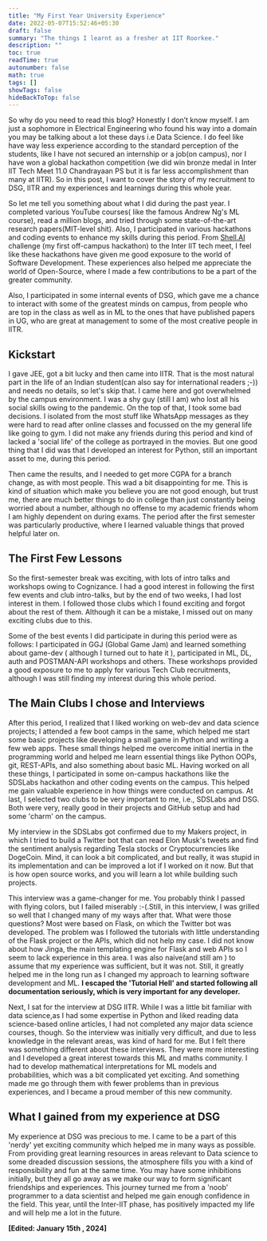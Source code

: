 ```yaml
---
title: "My First Year University Experience"
date: 2022-05-07T15:52:46+05:30
draft: false
summary: "The things I learnt as a fresher at IIT Roorkee."
description: ""
toc: true
readTime: true
autonumber: false
math: true
tags: []
showTags: false
hideBackToTop: false
---
```


So why do you need to read this blog? Honestly I don’t know myself. I am just a sophomore in Electrical Engineering who found his way into a domain you may be talking about a lot these days i.e Data Science.  I do feel like have way less experience according to the standard perception of the students, like I have not secured an internship or a job(on campus), nor I have won a global hackathon competition (we did win bronze medal in Inter IIT Tech Meet 11.0 Chandrayaan PS but it is far less accomplishment than many at IITR). So in this post, I want to cover the story of my recruitment to DSG, IITR and my experiences and learnings during this whole year.

So let me tell you something about what I did during the past year. I completed various YouTube courses( like the famous  Andrew Ng's ML course), read a million blogs, and tried through some state-of-the-art research papers(MIT-level shit). Also, I participated in various hackathons and coding events to enhance my skills during this period. From [Shell.AI](https://Shell.AI) challenge (my first off-campus hackathon) to the Inter IIT tech meet, I feel like these hackathons have given me good exposure to the world of Software Development. These experiences also helped me appreciate the world of Open-Source, where I made a few contributions to be a part of the greater community.

Also, I participated in some internal events of DSG, which gave me a chance to interact with some of the greatest minds on campus, from people who are top in the class as well as in ML to the ones that have published papers in UG, who are great at management to some of the most creative people in IITR.

## Kickstart

I gave JEE, got a bit lucky and then came into IITR. That is the most natural part in the life of an Indian student(can also say for international readers ;-)) and needs no details, so let's skip that. I came here and got overwhelmed by the campus environment. I was a shy guy (still I am) who lost all his social skills owing to the pandemic. On the top of that, I took some bad decisions. I isolated from the most stuff like WhatsApp messages as they were hard to read after online classes and focussed on the my general life like going to gym. I did not make any friends during this period and kind of lacked a 'social life' of the college as portrayed in the movies. But one good thing that I did was that I developed an interest for Python, still an important asset to me, during this period.

Then came the results, and I needed to get more CGPA for a branch change, as with most people. This wad a bit disappointing for me. This is kind of situation which make you believe you are not good enough, but trust me, there are much better things to do in college than just constantly being worried about a number, although no offense to my academic friends whom I am highly dependent on during exams.
The period after the first semester was particularly productive, where I learned valuable things that proved helpful later on. 


## The First Few Lessons
So the first-semester break was exciting, with lots of intro talks and workshops owing to Cognizance. I had a good interest in following the first few events and club intro-talks, but by the end of two weeks, I had lost interest in them. I followed those clubs which I found exciting and forgot about the rest of them. Although it can be a mistake, I missed out on many exciting clubs due to this. 

Some of the best events I did participate in during this period were as follows: I participated in GGJ (Global Game Jam) and learned something about game-dev ( although I turned out to hate it ), participated in ML, DL, auth and POSTMAN-API workshops and others. These workshops provided a good exposure to me to apply for various Tech Club recruitments, although I was still finding my interest during this whole period.


## The Main Clubs I chose and Interviews
After this period, I realized that I liked working on web-dev and data science projects; I attended a few boot camps in the same, which helped me start some basic projects like developing a small game in Python and writing a few web apps. These small things helped me overcome initial inertia in the programming world and helped me learn essential things like Python OOPs, git, REST-APIs, and also something about basic ML. Having worked on all these things, I participated in some on-campus hackathons like the SDSLabs hackathon and other coding events on the campus. This helped me gain valuable experience in how things were conducted on campus. At last, I selected two clubs to be very important to me, i.e., SDSLabs and DSG. Both were very, really good in their projects and GitHub setup and had some 'charm' on the campus.

My interview in the SDSLabs got confirmed due to my Makers project, in which I tried to build a Twitter bot that can read Elon Musk's tweets and find the sentiment analysis regarding Tesla stocks or Cryptocurrencies like DogeCoin. Mind, it can look a bit complicated, and but really, it was stupid in its implementation and can be improved a lot if I worked on it now. But that is how open source works, and you will learn a lot while building such projects.

This interview was a game-changer for me. You probably think I passed with flying colors, but I failed miserably :-(.Still, in this interview, I was grilled so well that I changed many of my ways after that. What were those questions? Most were based on Flask, on which the Twitter bot was developed. The problem was I followed the tutorials with little understanding of the Flask project or the APIs, which did not help my case. I did not know about how Jinga, the main templating engine for Flask and web APIs so I seem to lack experience in this area. I was also naive(and still am ) to assume that my experience was sufficient, but it was not. Still, it greatly helped me in the long run as I changed my approach to learning software development and ML. **I escaped the 'Tutorial Hell' and started following all documentation seriously, which is very important for any developer.**

Next, I sat for the interview at DSG IITR. While I was a little bit familiar with data science,as I had some expertise in Python and liked reading data science-based online articles, I had not completed any major data science courses, though. So the interview was initially very difficult, and due to less knowledge in the relevant areas, was kind of hard for me. But I felt there was something different about these interviews. They were more interesting and I developed a great interest towards this ML and maths community. I had to develop mathematical interpretations for ML models and probabilities, which was a bit complicated yet exciting. And something made me go through them with fewer problems than in previous experiences, and I became a proud member of this new community.


## What I gained from my experience at DSG
My experience at DSG was precious to me. I came to be a part of this 'nerdy' yet exciting community which helped me in many ways as possible. From providing great learning resources in areas relevant to Data science to some dreaded discussion sessions, the atmosphere fills you with a kind of responsibility and fun at the same time. You may have some inhibitions initially, but they all go away as we make our way to form significant friendships and experiences. This journey turned me from a 'noob' programmer to a data scientist and helped me gain enough confidence in the field. This year, until the Inter-IIT phase, has positively impacted my life and will help me a lot in the future.


**[Edited: January 15th , 2024]**
